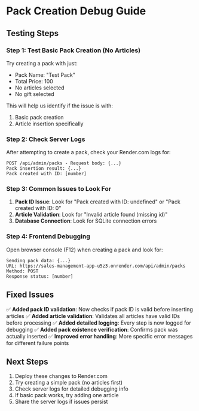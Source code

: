 # Pack Creation Debug Guide

## Testing Steps

### Step 1: Test Basic Pack Creation (No Articles)
Try creating a pack with just:
- Pack Name: "Test Pack"
- Total Price: 100
- No articles selected
- No gift selected

This will help us identify if the issue is with:
1. Basic pack creation
2. Article insertion specifically

### Step 2: Check Server Logs
After attempting to create a pack, check your Render.com logs for:
```
POST /api/admin/packs - Request body: {...}
Pack insertion result: {...}
Pack created with ID: [number]
```

### Step 3: Common Issues to Look For

1. **Pack ID Issue**: Look for "Pack created with ID: undefined" or "Pack created with ID: 0"
2. **Article Validation**: Look for "Invalid article found (missing id)"
3. **Database Connection**: Look for SQLite connection errors

### Step 4: Frontend Debugging
Open browser console (F12) when creating a pack and look for:
```
Sending pack data: {...}
URL: https://sales-management-app-u5z3.onrender.com/api/admin/packs
Method: POST
Response status: [number]
```

## Fixed Issues

✅ **Added pack ID validation**: Now checks if pack ID is valid before inserting articles
✅ **Added article validation**: Validates all articles have valid IDs before processing
✅ **Added detailed logging**: Every step is now logged for debugging
✅ **Added pack existence verification**: Confirms pack was actually inserted
✅ **Improved error handling**: More specific error messages for different failure points

## Next Steps

1. Deploy these changes to Render.com
2. Try creating a simple pack (no articles first)
3. Check server logs for detailed debugging info
4. If basic pack works, try adding one article
5. Share the server logs if issues persist
